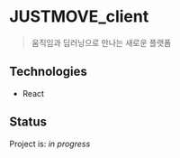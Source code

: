 # JUSTMOVE_client
> 움직임과 딥러닝으로 만나는 새로운 플랫폼

## Technologies
* React

## Status
Project is: _in progress_
